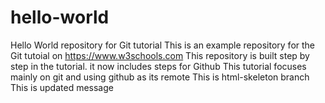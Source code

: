# hello-world
Hello World repository for Git tutorial
This is an example repository for the Git tutoial on
https://www.w3schools.com
This repository is built step by step in the tutorial.
it now includes steps for Github
This tutorial focuses mainly on git and using github as its remote
This is html-skeleton branch
This is updated message 